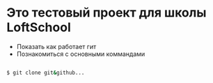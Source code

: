 # Это тестовый проект для школы LoftSchool

+ Показать как работает гит
+ Познакомиться с основными коммандами

```bash

$ git clone git&github...
